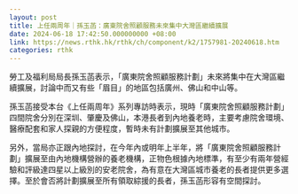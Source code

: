 ```yaml
---
layout: post
title: 上任兩周年｜孫玉菡：廣東院舍照顧服務未來集中大灣區繼續擴展
date: 2024-06-18 17:42:50.000000000 +08:00
link: https://news.rthk.hk/rthk/ch/component/k2/1757981-20240618.htm
categories: rthk
---
```


勞工及福利局局長孫玉菡表示，「廣東院舍照顧服務計劃」未來將集中在大灣區繼續擴展，討論中而又有些「眉目」的地區包括廣州、佛山和中山等。

孫玉菡接受本台《上任兩周年》系列專訪時表示，現時「廣東院舍照顧服務計劃」四間院舍分別在深圳、肇慶及佛山，本港長者到內地養老時，主要考慮院舍環境、醫療配套和家人探親的方便程度，暫時未有計劃擴展至其他城市。

另外，當局亦正跟內地探討，在今年內或明年上半年，將「廣東院舍照顧服務計劃」擴展至由內地機構營辦的養老機構，正物色根據內地標準，有至少有兩年營經驗和評級達四星以上級別的安老院舍，為有意在大灣區城市養老的長者提供更多選擇。至於會否將計劃擴展至所有領取綜援的長者，孫玉菡形容有空間探討。
